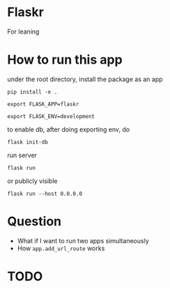 # Flaskr
For leaning

# How to run this app

under the root directory, install the package as an app

`pip install -e .`

`export FLASK_APP=flaskr`

`export FLASK_ENV=development`

to enable db, after doing exporting env, do

`flask init-db`

run server

`flask run`

or publicly visible

`flask run --host 0.0.0.0`

# Question

- What if I want to run two apps simultaneously
- How `app.add_url_route` works

# TODO
